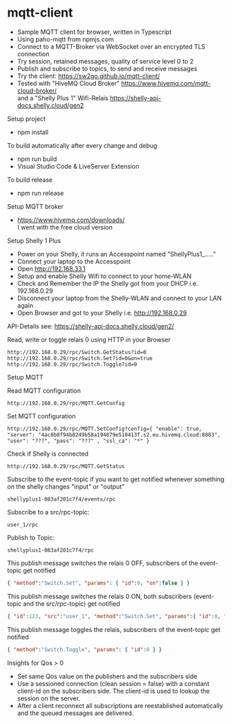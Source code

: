 # mqtt-client
- Sample MQTT client for browser, written in Typescript
- Using paho-mqtt from npmjs.com
- Connect to a MQTT-Broker via WebSocket over an encrypted TLS connection
- Try session, retained messages, quality of service level 0 to 2
- Publish and subscribe to topics, to send and receive messages
- Try the client: https://sw2go.github.io/mqtt-client/
- Tested with "HiveMQ Cloud Broker" https://www.hivemq.com/mqtt-cloud-broker/<br>
  and a "Shelly Plus 1" Wifi-Relais https://shelly-api-docs.shelly.cloud/gen2 

Setup project
- npm install

To build automatically after every change and debug
- npm run build
- Visual Studio Code & LiveServer Extension

To build release
- npm run release

Setup MQTT broker
- https://www.hivemq.com/downloads/<br>
  I went with the free cloud version
  

Setup Shelly 1 Plus
- Power on your Shelly, it runs an Accesspoint named "ShellyPlus1_....."
- Connect your laptop to the Accesspoint
- Open http://192.168.33.1
- Setup and enable Shelly Wifi to connect to your home-WLAN
- Check and Remember the IP the Shelly got from your DHCP i.e. 192.168.0.29
- Disconnect your laptop from the Shelly-WLAN and connect to your LAN again
- Open Browser and got to your Shelly i.e. http://192.168.0.29

API-Details see: https://shelly-api-docs.shelly.cloud/gen2/

Read, write or toggle relais 0 using HTTP in your Browser
```
http://192.168.0.29/rpc/Switch.GetStatus?id=0
http://192.168.0.29/rpc/Switch.Set?id=0&on=true
http://192.168.0.29/rpc/Switch.Toggle?id=0
```

Setup MQTT

Read MQTT configuration
```
http://192.168.0.29/rpc/MQTT.GetConfig
```

Set MQTT configuration
```
http://192.168.0.29/rpc/MQTT.SetConfig?config={ "enable": true, "server": "4ac8b8f94b8249b58a194879e510413f.s2.eu.hivemq.cloud:8883", "user": "???", "pass": "???" , "ssl_ca": "*" }
```

Check if Shelly is connected
```
http://192.168.0.29/rpc/MQTT.GetStatus
```

Subscribe to the event-topic if you want to get notified whenever something on the shelly changes "input" or "output"
```
shellyplus1-083af201c7f4/events/rpc
```
Subscribe to a src/rpc-topic: 
```
user_1/rpc
```

Publish to Topic: 
```
shellyplus1-083af201c7f4/rpc
```

This publish message switches the relais 0 OFF, subscribers of the event-topic get notified
``` json
{ "method":"Switch.Set", "params": { "id":0, "on":false } }
```
This publish message switches the relais 0 ON, both subscribers (event-topic and the src/rpc-topic) get notified
``` json
{ "id":123, "src":"user_1", "method":"Switch.Set", "params":{ "id":0, "on":true } }
``` 
This publish message toggles the relais, subscribers of the event-topic get notified
``` json
{ "method":"Switch.Toggle", "params": { "id":0 } } 
```

Insights for Qos > 0
- Set same Qos value on the publishers and the subscribers side
- Use a sessioned connection (clean session = false) with a constant client-id on the subscribers side. The client-id is used to lookup the session on the server.
- After a client reconnect all subscriptions are reestablished automatically and the queued messages are delivered.
